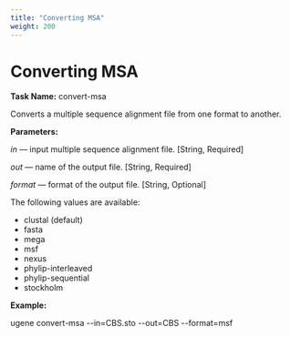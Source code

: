 ```yaml
---
title: "Converting MSA"
weight: 200
---
```


# Converting MSA

**Task Name:** convert-msa

Converts a multiple sequence alignment file from one format to another.

**Parameters:**

_in_ — input multiple sequence alignment file. \[String, Required\]

_out_ — name of the output file. \[String, Required\]

_format_ — format of the output file. \[String, Optional\]

The following values are available:

*   clustal (default)
*   fasta
*   mega
*   msf
*   nexus
*   phylip-interleaved
*   phylip-sequential
*   stockholm

**Example:**

ugene convert-msa --in=CBS.sto --out=CBS --format=msf